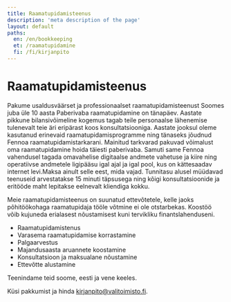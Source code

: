 ```yaml
---
title: Raamatupidamisteenus
description: 'meta description of the page'
layout: default
paths:
  en: /en/bookkeeping
  et: /raamatupidamine
  fi: /fi/kirjanpito
---
```


# Raamatupidamisteenus

Pakume usaldusväärset ja professionaalset raamatupidamisteenust Soomes juba üle 10 aasta
Paberivaba raamatupidamine on tänapäev. Aastate pikkune bilansivõimeline kogemus tagab teile personaalse lähenemise tulenevalt teie äri eripärast koos konsultatsiooniga. Aastate jooksul oleme kasutanud erinevaid raamatupidamisprogramme ning tänaseks jõudnud Fennoa raamatupidamistarkarani. Mainitud tarkvarad pakuvad võimalust oma raamatupidamine hoida täiesti paberivaba. Samuti same Fennoa vahendusel tagada omavahelise digitaalse andmete vahetuse ja kiire ning operatiivse andmetele ligipääsu igal ajal ja igal pool, kus on kättesaadav internet levi.Maksa ainult selle eest, mida vajad. Tunnitasu alusel müüdavad teenuseid arvestatakse 15 minuti täpsusega ning kõigi konsultatsioonide ja eritööde maht lepitakse eelnevalt kliendiga kokku.

Meie raamatupidamisteenus on suunatud ettevõtetele, kelle jaoks põhitöökohaga raamatupidaja tööle võtmine ei ole otstarbekas. Koostöö võib kujuneda erialasest nõustamisest kuni tervikliku finantslahenduseni.

- Raamatupidamistenus
- Varasema raamatupidamise korrastamine
- Palgaarvestus
- Majandusaasta aruannete koostamine
- Konsultatsioon ja maksualane nõustamine
- Ettevõtte alustamine

Teenindame teid soome, eesti ja vene keeles.

Küsi pakkumist ja hinda <kirjanpito@valitoimisto.fi>.
